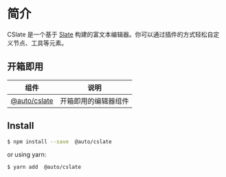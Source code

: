 # 简介

CSlate 是一个基于 [Slate](https://github.com/ianstormtaylor/slate) 构建的富文本编辑器。你可以通过插件的方式轻松自定义节点、工具等元素。

## 开箱即用

| 组件                                                       | 说明                 |
| ---------------------------------------------------------- | -------------------- |
| [@auto/cslate](https://www.npmjs.com/package/@auto/cslate) | 开箱即用的编辑器组件 |

## Install

```bash
$ npm install --save  @auto/cslate
```

or using yarn:

```bash
$ yarn add  @auto/cslate
```
